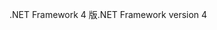 <span data-ttu-id="679b5-101">.NET Framework 4 版</span><span class="sxs-lookup"><span data-stu-id="679b5-101">.NET Framework version 4</span></span>